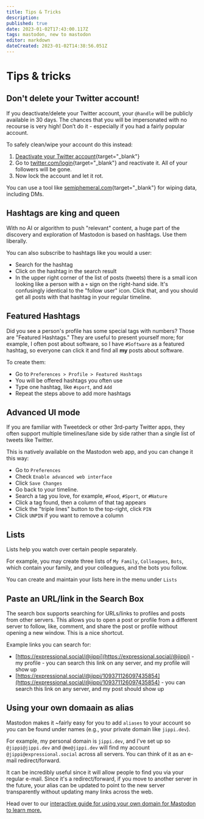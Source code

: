 ```yaml
---
title: Tips & Tricks
description: 
published: true
date: 2023-01-02T17:43:00.117Z
tags: mastodon, new to mastodon
editor: markdown
dateCreated: 2023-01-02T14:38:56.051Z
---
```


# Tips & tricks

## Don't delete your Twitter account!

If you deactivate/delete your Twitter account, your `@handle` will be publicly available in 30 days. The chances that you will be impersonated with no recourse is very high! Don’t do it - especially if you had a fairly popular account.

To safely clean/wipe your account do this instead:

1. [Deactivate your Twitter account](https://twitter.com/settings/deactivate){target="_blank"}
2. Go to [twitter.com/login](https://twitter.com/login){target="_blank"} and reactivate it. All of your followers will be gone.
3. Now lock the account and let it rot.

You can use a tool like [semiphemeral.com](https://semiphemeral.com/){target="_blank"} for wiping data, including DMs.

## Hashtags are king and queen

With no AI or algorithm to push "relevant" content, a huge part of the discovery and exploration of Mastodon is based on hashtags. Use them liberally.

You can also subscribe to hashtags like you would a user:

- Search for the hashtag
- Click on the hashtag in the search result
- In the upper right corner of the list of posts (tweets) there is a small icon looking like a person with a `+` sign on the right-hand side. It's confusingly identical to the "follow user" icon. Click that, and you should get all posts with that hashtag in your regular timeline.

## Featured Hashtags

Did you see a person's profile has some special tags with numbers? Those are "Featured Hashtags." They are useful to present yourself more; for example, I often post about software, so I have `#Software` as a featured hashtag, so everyone can click it and find all **my** posts about software.

To create them:

- Go to `Preferences > Profile > Featured Hashtags`
- You will be offered hashtags you often use
- Type one hashtag, like `#sport`, and `Add`
- Repeat the steps above to add more hashtags

## Advanced UI mode

If you are familiar with Tweetdeck or other 3rd-party Twitter apps, they often support multiple timelines/lane side by side rather than a single list of tweets like Twitter.

This is natively available on the Mastodon web app, and you can change it this way:

- Go to `Preferences`
- Check `Enable advanced web interface`
- Click `Save Changes`
- Go back to your timeline.
- Search a tag you love, for example, `#Food`, `#Sport`, or `#Nature`
- Click a tag found, then a column of that tag appears
- Click the "triple lines" button to the top-right, click `PIN`
- Click `UNPIN` if you want to remove a column

## Lists

Lists help you watch over certain people separately.

For example, you may create three lists of `My Family`, `Colleagues`, `Bots`, which contain your family, and your colleagues, and the bots you follow.

You can create and maintain your lists here in the menu under `Lists`

## Paste an URL/link in the Search Box

The search box supports searching for URLs/links to profiles and posts from other servers. This allows you to open a post or profile from a different server to follow, like, comment, and share the post or profile without opening a new window. This is a nice shortcut.

Example links you can search for:

- [https://expressional.social/@jippi](https://expressional.social/@jippi) - my profile - you can search this link on any server, and my profile will show up
- [https://expressional.social/@jippi/109371126097435854](https://expressional.social/@jippi/109371126097435854) - you can search this link on any server, and my post should show up

## Using your own domaain as alias

Mastodon makes it ~fairly easy for you to add `aliases` to your account so you can be found under names (e.g., your private domain like `jippi.dev`).

For example, my personal domain is `jippi.dev`, and I've set up so `@jippi@jippi.dev` and `@me@jippi.dev` will find my account `@jippi@expressional.social` across all servers. You can think of it as an e-mail redirect/forward.

It can be incredibly useful since it will allow people to find you via your regular e-mail. Since it's a redirect/forward, if you move to another server in the future, your alias can be updated to point to the new server transparently without updating many links across the web.

Head over to our [interactive guide for using your own domain for Mastodon to learn more.](use-your-own-domain.md)
